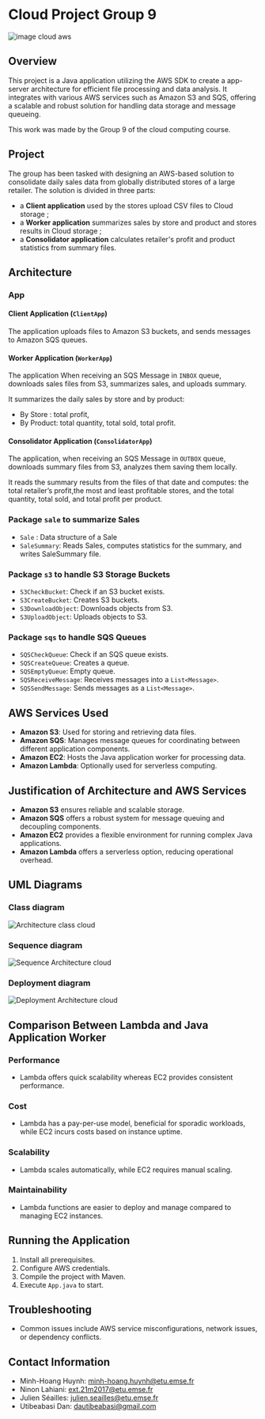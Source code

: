 # Cloud Project Group 9

![image cloud aws](./Aws_cloud_project_image.png)


## Overview

This project is a Java application utilizing the AWS SDK to create a app-server architecture for efficient file
processing and data analysis. It integrates with various AWS services such as Amazon S3 and SQS, offering a scalable and
robust solution for handling data storage and message queueing.

This work was made by the Group 9 of the cloud computing course.

## Project

The group has been tasked with designing an AWS-based solution to consolidate daily sales data from globally distributed
stores of a large retailer. The solution is divided in three parts:
- a **Client application** used by the stores upload CSV files to Cloud storage ;
- a **Worker application** summarizes sales by store and product and stores results in Cloud storage ;
- a **Consolidator application** calculates retailer's profit and product statistics from summary files.

## Architecture

### App
#### Client Application (`ClientApp`)
The application uploads files to Amazon S3 buckets, and sends messages to Amazon SQS queues.

#### Worker Application (`WorkerApp`)
The application When receiving an SQS Message in `INBOX` queue, downloads sales files from S3, summarizes sales, and
uploads summary.

It summarizes the daily sales by store and by product:
- By Store : total profit,
- By Product: total quantity, total sold, total profit.

#### Consolidator Application (`ConsolidatorApp`)
The application, when receiving an SQS Message in `OUTBOX` queue, downloads summary files from S3,
analyzes them saving them locally.

It reads the summary results from the files of that date and computes: the total retailer’s profit,the most and least
profitable stores, and the total quantity, total sold, and total profit per product.

### Package `sale` to summarize Sales
- `Sale` : Data structure of a Sale
- `SaleSummary`: Reads Sales, computes statistics for the summary, and writes SaleSummary file.

### Package `s3` to handle S3 Storage Buckets
- `S3CheckBucket`: Check if an S3 bucket exists.
- `S3CreateBucket`: Creates S3 buckets.
- `S3DownloadObject`: Downloads objects from S3.
- `S3UploadObject`: Uploads objects to S3.

### Package `sqs` to handle SQS Queues
- `SQSCheckQueue`: Check if an SQS queue exists.
- `SQSCreateQueue`: Creates a queue.
- `SQSEmptyQueue`: Empty queue.
- `SQSReceiveMessage`: Receives messages into a `List<Message>`.
- `SQSSendMessage`: Sends messages as a `List<Message>`.

## AWS Services Used

- **Amazon S3**: Used for storing and retrieving data files.
- **Amazon SQS**: Manages message queues for coordinating between different application components.
- **Amazon EC2**: Hosts the Java application worker for processing data.
- **Amazon Lambda**: Optionally used for serverless computing.

## Justification of Architecture and AWS Services

- **Amazon S3** ensures reliable and scalable storage.
- **Amazon SQS** offers a robust system for message queuing and decoupling components.
- **Amazon EC2** provides a flexible environment for running complex Java applications.
- **Amazon Lambda** offers a serverless option, reducing operational overhead.


## UML Diagrams

### Class diagram

![Architecture class cloud](./Archi_cloud.png)

### Sequence diagram

![Sequence Architecture cloud](./Archi_cloud_sequence.png)

### Deployment diagram

![Deployment Architecture cloud](./Archi_cloud_deployment.png)


## Comparison Between Lambda and Java Application Worker


### Performance
- Lambda offers quick scalability whereas EC2 provides consistent performance.

### Cost
- Lambda has a pay-per-use model, beneficial for sporadic workloads, while EC2 incurs costs based on instance uptime.

### Scalability
- Lambda scales automatically, while EC2 requires manual scaling.

### Maintainability
- Lambda functions are easier to deploy and manage compared to managing EC2 instances.

## Running the Application

1. Install all prerequisites.
2. Configure AWS credentials.
3. Compile the project with Maven.
4. Execute `App.java` to start.


## Troubleshooting


- Common issues include AWS service misconfigurations, network issues, or dependency conflicts.


## Contact Information

- Minh-Hoang Huynh: minh-hoang.huynh@etu.emse.fr
- Ninon Lahiani: ext.21m2017@etu.emse.fr
- Julien Séailles: julien.seailles@etu.emse.fr
- Utibeabasi Dan: dautibeabasi@gmail.com
